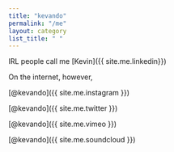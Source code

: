 ```yaml
---
title: "kevando"
permalink: "/me"
layout: category
list_title: " "
---
```



IRL people call me [Kevin]({{ site.me.linkedin}})  

On the internet, however, 

[@kevando]({{ site.me.instagram }}) 

[@kevando]({{ site.me.twitter }})

[@kevando]({{ site.me.vimeo }})

[@kevando]({{ site.me.soundcloud }})


